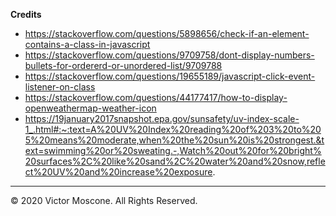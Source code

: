 **Credits** 

* https://stackoverflow.com/questions/5898656/check-if-an-element-contains-a-class-in-javascript
* https://stackoverflow.com/questions/9709758/dont-display-numbers-bullets-for-ordererd-or-unordered-list/9709788
* https://stackoverflow.com/questions/19655189/javascript-click-event-listener-on-class
* https://stackoverflow.com/questions/44177417/how-to-display-openweathermap-weather-icon
* https://19january2017snapshot.epa.gov/sunsafety/uv-index-scale-1_.html#:~:text=A%20UV%20Index%20reading%20of%203%20to%205%20means%20moderate,when%20the%20sun%20is%20strongest.&text=swimming%20or%20sweating.-,Watch%20out%20for%20bright%20surfaces%2C%20like%20sand%2C%20water%20and%20snow,reflect%20UV%20and%20increase%20exposure.

- - -
© 2020 Victor Moscone. All Rights Reserved.